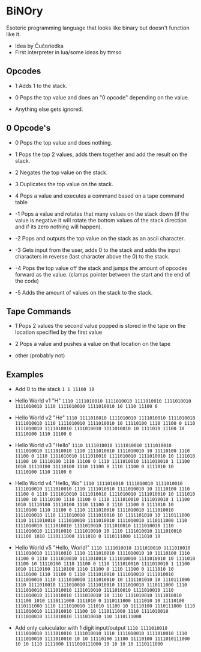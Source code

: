 # BiNOry
Esoteric programming language that looks like binary but doesn't function like it.

- Idea by Čučoriedka
- First interpreter in lua/some ideas by ttmso



## Opcodes

- 1
  Adds 1 to the stack.

- 0
  Pops the top value and does an "0 opcode" depending on the value.

- Anything else gets ignored.



## 0 Opcode's

- 0
  Pops the top value and does nothing.

- 1
  Pops the top 2 values, adds them together and add the result on the stack.

- 2
  Negates the top value on the stack.

- 3
  Duplicates the top value on the stack.

- 4
  Pops a value and executes a command based on a tape command table

- -1
  Pops a value and rotates that many values on the stack down (if the value is negative it will rotate the bottom values of the stack direction and if its zero nothing will happen).

- -2
  Pops and outputs the top value on the stack as an ascii character.

- -3
  Gets input from the user, adds 0 to the stack and adds the input characters in reverse (last character above the 0) to the stack.

- -4
  Pops the top value off the stack and jumps the amount of opcodes forward as the value. (clamps pointer between the start and the end of the code)

- -5
  Adds the amount of values on the stack to the stack.


## Tape Commands

- 1
  Pops 2 values the second value popped is stored in the tape on the location specified by the first value
  
- 2
  Pops a value and pushes a value on that location on the tape

- other (probably not)


## Examples

- Add 0 to the stack
  `1 1 11100 10`

- Hello World v1 "H"
  `1110 1111010010 1111010010 1111010010 1111010010 1111010010 1110 1111010010 1111010010 10 1110 11100 0`

- Hello World v2 "He"
  `1110 1111010010 1111010010 1111010010 1111010010 1111010010 1110 1111010010 1111010010 10 11110100 1110 11100 0 1110 1111010010 1111010010 1111010010 1111010010 10 1111010 11100 10 11110100 1110 11100 0`
  
- Hello World v3 "Hello"
  `1110 1111010010 1111010010 1111010010 1111010010 1111010010 1110 1111010010 1111010010 10 11110100 1110 11100 0 1110 1111010010 1111010010 1111010010 1111010010 10 1111010 11100 10 11110100 1110 11100 0 1110 1111010010 1111010010 1 11100 1010 11110100 11110100 1110 11100 0 1110 11100 0 1111010 10 11110100 1110 11100 0`

- Hello World v4 "Hello, Wo"
  `1110 1111010010 1111010010 1111010010 1111010010 1111010010 1110 1111010010 1111010010 10 11110100 1110 11100 0 1110 1111010010 1111010010 1111010010 1111010010 10 1111010 11100 10 11110100 1110 11100 0 1110 1111010010 1111010010 1 11100 1010 11110100 11110100 1110 11100 0 1110 11100 0 1111010 10 11110100 1110 11100 0 1110 1111010010 1111010010 1111010010 1111010010 1110 1111010010 1111010010 10 1111101010 10 1110111000 1110 1111010010 1111010010 1111010010 1111010010 1110111000 1110 1111010010 1111010010 1111010010 1111010010 1111010010 1110 1111010010 1111010010 1111010010 10 1110 1111010010 1111010010 111100 1010 1110111000 1111010 0 1110111000 1111010 10`

- Hello World v5 "Hello, World!"
  `1110 1111010010 1111010010 1111010010 1111010010 1111010010 1110 1111010010 1111010010 10 11110100 1110 11100 0 1110 1111010010 1111010010 1111010010 1111010010 10 1111010 11100 10 11110100 1110 11100 0 1110 1111010010 1111010010 1 11100 1010 11110100 11110100 1110 11100 0 1110 11100 0 1111010 10 11110100 1110 11100 0 1110 1111010010 1111010010 1111010010 1111010010 1110 1111010010 1111010010 10 1111101010 10 1110111000 1110 1111010010 1111010010 1111010010 1111010010 1110111000 1110 1111010010 1111010010 1111010010 1111010010 1111010010 1110 1111010010 1111010010 1111010010 10 1110 1111010010 1111010010 111100 1010 1110111000 1111010 0 1110111000 1111010 10 11110100 1110111000 1110 1111010010 111010 11100 10 11110100 1110111000 1110 1111010010 1111010010 11100 10 1110111000 1110 1111010010 1111010010 1111010010 1111010010 110 1110111000`

- Add only caluculator with 1 digit input/output
`1110 1111010010 1111010010 1111010010 1111010010 1110 1111010010 1111010010 1110 1111010010 1111010010 10 10 11110100 11100 11110100 1111010111000 10 10 1110 1111000 1111010111000 10 10 10 10 1110111000`
